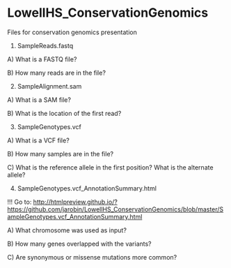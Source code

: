 # LowellHS_ConservationGenomics
Files for conservation genomics presentation

1. SampleReads.fastq

A) What is a FASTQ file?

B) How many reads are in the file?

2. SampleAlignment.sam

A) What is a SAM file?

B) What is the location of the first read?

3. SampleGenotypes.vcf

A) What is a VCF file?

B) How many samples are in the file?

C) What is the reference allele in the first position? What is the alternate allele?

4. SampleGenotypes.vcf_AnnotationSummary.html

!!! Go to: http://htmlpreview.github.io/?https://github.com/jarobin/LowellHS_ConservationGenomics/blob/master/SampleGenotypes.vcf_AnnotationSummary.html 

A) What chromosome was used as input?

B) How many genes overlapped with the variants?

C) Are synonymous or missense mutations more common?
